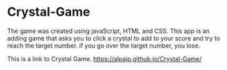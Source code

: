 # Crystal-Game

 The game was created using javaScript, HTML and CSS. This app is an adding game that asks you to click a crystal to add to your score and try to reach the target number. if you go over the target number, you lose.

This is a link to Crystal Game.
https://alpajp.github.io/Crystal-Game/

